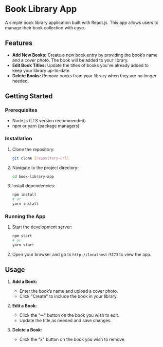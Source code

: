 # Book Library App

A simple book library application built with React.js. This app allows users to manage their book collection with ease.

## Features

- **Add New Books:** Create a new book entry by providing the book’s name and a cover photo. The book will be added to your library.
- **Edit Book Titles:** Update the titles of books you’ve already added to keep your library up-to-date.
- **Delete Books:** Remove books from your library when they are no longer needed.

## Getting Started

### Prerequisites

- Node.js (LTS version recommended)
- npm or yarn (package managers)

### Installation

1. Clone the repository:
   ```bash
   git clone [repository-url]
   ```
   
2. Navigate to the project directory:
   ```bash
   cd book-library-app
   ```
   
3. Install dependencies:
   ```bash
   npm install
   # or
   yarn install
   ```

### Running the App

1. Start the development server:
   ```bash
   npm start
   # or
   yarn start
   ```
   
2. Open your browser and go to `http://localhost:5173` to view the app.

## Usage

1. **Add a Book:**
   - Enter the book’s name and upload a cover photo.
   - Click "Create" to include the book in your library.

2. **Edit a Book:**
   - Click the "✏" button on the book you wish to edit.
   - Update the title as needed and save changes.

3. **Delete a Book:**
   - Click the "x" button on the book you wish to remove.
